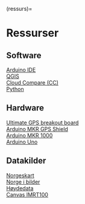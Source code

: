 (ressurs)=
# Ressurser


## Software

[Arduino IDE](https://www.arduino.cc) <br>
[QGIS](https://www.qgis.org) <br>
[Cloud Compare (CC)](https://www.cloudcompare.org) <br>
[Python](https://docs.anaconda.com/) <br>


## Hardware

[Ultimate GPS breakout board](https://www.adafruit.com/product/746) <br>
[Arduino MKR GPS Shield](https://store.arduino.cc/products/arduino-mkr-gps-shield?gad_source=1&gclid=Cj0KCQjws560BhCuARIsAHMqE0GcMGz16OT4DQchmQGp525-Cedd_PwuvEVKaMn0l7sHR5FsAh52r7caAg2YEALw_wcB) <br>
[Arduino MKR 1000](https://store.arduino.cc/products/arduino-mkr1000-wifi?selectedStore=eu) <br>
[Arduino Uno](https://store.arduino.cc/products/arduino-uno-rev3) <br>


## Datakilder

[Norgeskart](https://www.norgeskart.no) <br>
[Norge i bilder](https://www.norgeibilder.no) <br>
[Høydedata](https://www.hoydedata.no) <br>
[Canvas IMRT100](https://nmbu.instructure.com/courses/10981/files/folder/Geomatikk/data)
